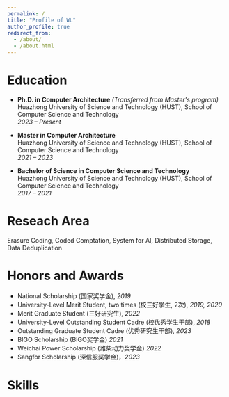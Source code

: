 ```yaml
---
permalink: /
title: "Profile of WL"
author_profile: true
redirect_from: 
  - /about/
  - /about.html
---
```


Education
======
- **Ph.D. in Computer Architecture** *(Transferred from Master's program)*  
  Huazhong University of Science and Technology (HUST), School of Computer Science and Technology  
  *2023 – Present*

- **Master in Computer Architecture**  
  Huazhong University of Science and Technology (HUST), School of Computer Science and Technology  
  *2021 – 2023*

- **Bachelor of Science in Computer Science and Technology**  
  Huazhong University of Science and Technology (HUST), School of Computer Science and Technology  
  *2017 – 2021*

Reseach Area
======
Erasure Coding, Coded Comptation, System for AI, Distributed Storage, Data Deduplication

Honors and Awards
======
- National Scholarship (国家奖学金), *2019*
- University-Level Merit Student, two times (校三好学生, 2次), *2019, 2020*
- Merit Graduate Student (三好研究生), *2022*
- University-Level Outstanding Student Cadre (校优秀学生干部), *2018*
- Outstanding Graduate Student Cadre (优秀研究生干部), *2023*
- BIGO Scholarship (BIGO奖学金) *2021*
- Weichai Power Scholarship (潍柴动力奖学金) *2022*
- Sangfor Scholarship (深信服奖学金)，*2023*


Skills
======



